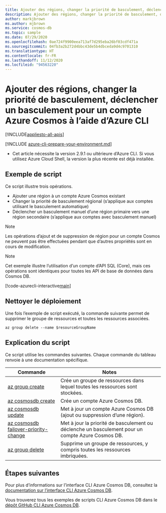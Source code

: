 ```yaml
---
title: Ajouter des régions, changer la priorité de basculement, déclencher un basculement pour un compte Azure Cosmos
description: Ajouter des régions, changer la priorité de basculement, déclencher un basculement pour un compte Azure Cosmos
author: markjbrown
ms.author: mjbrown
ms.service: cosmos-db
ms.topic: sample
ms.date: 07/29/2020
ms.openlocfilehash: 0ae724f9900eea713af7d295eba26bf03cdf471a
ms.sourcegitcommit: 04fb3a2b272d4bbc43de5b4dbceda9d4c9701310
ms.translationtype: HT
ms.contentlocale: fr-FR
ms.lasthandoff: 11/12/2020
ms.locfileid: "94563220"
---
```

# <a name="add-regions-change-failover-priority-trigger-failover-for-an-azure-cosmos-account-using-azure-cli"></a>Ajouter des régions, changer la priorité de basculement, déclencher un basculement pour un compte Azure Cosmos à l’aide d’Azure CLI
[!INCLUDE[appliesto-all-apis](../../../includes/appliesto-all-apis.md)]

[!INCLUDE [azure-cli-prepare-your-environment.md](../../../../../includes/azure-cli-prepare-your-environment.md)]

- Cet article nécessite la version 2.9.1 ou ultérieure d’Azure CLI. Si vous utilisez Azure Cloud Shell, la version la plus récente est déjà installée.

## <a name="sample-script"></a>Exemple de script

Ce script illustre trois opérations.

- Ajouter une région à un compte Azure Cosmos existant
- Changer la priorité de basculement régional (s’applique aux comptes utilisant le basculement automatique)
- Déclencher un basculement manuel d’une région primaire vers une région secondaire (s’applique aux comptes avec basculement manuel)

> [!NOTE]
> Les opérations d’ajout et de suppression de région pour un compte Cosmos ne peuvent pas être effectuées pendant que d’autres propriétés sont en cours de modification.

> [!NOTE]
> Cet exemple illustre l’utilisation d’un compte d’API SQL (Core), mais ces opérations sont identiques pour toutes les API de base de données dans Cosmos DB.

[!code-azurecli-interactive[main](../../../../../cli_scripts/cosmosdb/common/regions.sh "Regional operations for Cosmos DB.")]

## <a name="clean-up-deployment"></a>Nettoyer le déploiement

Une fois l’exemple de script exécuté, la commande suivante permet de supprimer le groupe de ressources et toutes les ressources associées.

```azurecli-interactive
az group delete --name $resourceGroupName
```

## <a name="script-explanation"></a>Explication du script

Ce script utilise les commandes suivantes. Chaque commande du tableau renvoie à une documentation spécifique.

| Commande | Notes |
|---|---|
| [az group create](/cli/azure/group#az-group-create) | Crée un groupe de ressources dans lequel toutes les ressources sont stockées. |
| [az cosmosdb create](/cli/azure/cosmosdb#az-cosmosdb-create) | Crée un compte Azure Cosmos DB. |
| [az cosmosdb update](/cli/azure/cosmosdb#az-cosmosdb-update) | Met à jour un compte Azure Cosmos DB (ajout ou suppression d’une région). |
| [az cosmosdb failover-priority-change](/cli/azure/cosmosdb#az-cosmosdb-failover-priority-change) | Met à jour la priorité de basculement ou déclenche un basculement pour un compte Azure Cosmos DB. |
| [az group delete](/cli/azure/resource#az-resource-delete) | Supprime un groupe de ressources, y compris toutes les ressources imbriquées. |

## <a name="next-steps"></a>Étapes suivantes

Pour plus d’informations sur l’interface CLI Azure Cosmos DB, consultez la [documentation sur l’interface CLI Azure Cosmos DB](/cli/azure/cosmosdb).

Vous trouverez tous les exemples de scripts CLI Azure Cosmos DB dans le [dépôt GitHub CLI Azure Cosmos DB](https://github.com/Azure-Samples/azure-cli-samples/tree/master/cosmosdb).
